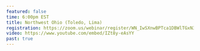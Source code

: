 ```yaml
---
featured: false
time: 6:00pm EST
title: Northwest Ohio (Toledo, Lima)
registration: https://zoom.us/webinar/register/WN_IwSXnwBPTca1DBWlTGxN3A
video: https://www.youtube.com/embed/IZt8y-eAsYY
past: true
---
```

